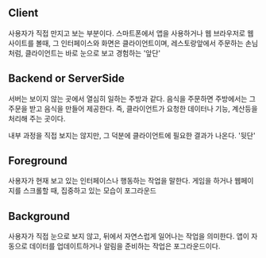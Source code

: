 
## Client
사용자가 직접 만지고 보는 부분이다. 스마트폰에서 앱을 사용하거나 웹 브라우저로 웹사이트를 볼때, 그 인터페이스와 화면은 클라이언트이며, 레스토랑앞에서 주문하는 손님처럼, 클라이언트는 바로 눈으로 보고 경험하는 '앞단'

## Backend or ServerSide
서버는 보이지 않는 곳에서 열심히 일하는 주방과 같다. 음식을 주문하면 주방에서는 그 주문을 받고 음식을 만들어 제공한다. 즉, 클라이언트가 요청한 데이터나 기능, 계산등을 처리해 주는 곳이다.

내부 과정을 직접 보지는 않지만, 그 덕분에 클라이언트에 필요한 결과가 나온다.
'뒷단'

## Foreground
사용자가 현재 보고 있는 인터페이스나 행동하는 작업을 말한다. 게임을 하거나 웹페이지를 스크롤할 때, 집중하고 있는 모습이 포그라운드

## Background
사용자가 직접 눈으로 보지 않고, 뒤에서 자연스럽게 일어나는 작업을 의미한다. 앱이 자동으로 데이터를 업데이트하거나 알림을 준비하는 작업은 포그라운드이다.


